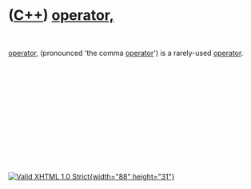 



 

 

 

 

 

([C++](Cpp.htm)) [operator,](CppOperatorComma.htm)
==================================================

 

[operator,](CppOperatorComma.htm) (pronounced 'the comma
[operator](CppOperator.htm)') is a rarely-used
[operator](CppOperator.htm).

 

 

 

 

 

 





 

[![Valid XHTML 1.0 Strict](valid-xhtml10.png){width="88"
height="31"}](http://validator.w3.org/check?uri=referer)
